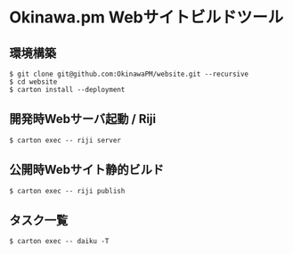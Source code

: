 Okinawa.pm Webサイトビルドツール
======================================================

環境構築
--------

    $ git clone git@github.com:OkinawaPM/website.git --recursive
    $ cd website
    $ carton install --deployment


開発時Webサーバ起動 / Riji
--------

    $ carton exec -- riji server


公開時Webサイト静的ビルド
--------

    $ carton exec -- riji publish 


タスク一覧
--------

    $ carton exec -- daiku -T


